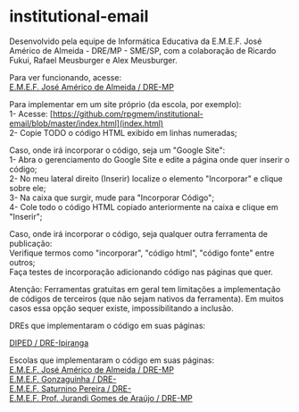# institutional-email

Desenvolvido pela equipe de Informática Educativa da E.M.E.F. José Américo de Almeida - DRE/MP - SME/SP, com a colaboração de Ricardo Fukui, Rafael Meusburger e Alex Meusburger.

Para ver funcionando, acesse:  
[E.M.E.F. José Américo de Almeida / DRE-MP](https://sites.google.com/view/emefjoseamericodealmeida/descubra-seu-e-mail-aluno)

Para implementar em um site próprio (da escola, por exemplo):  
1- Acesse: [https://github.com/rpgmem/institutional-email/blob/master/index.html](index.html)  
2- Copie TODO o código HTML exibido em linhas numeradas;  

Caso, onde irá incorporar o código, seja um "Google Site":  
1- Abra o gerenciamento do Google Site e edite a página onde quer inserir o código;  
2- No meu lateral direito (Inserir) localize o elemento "Incorporar" e clique sobre ele;  
3- Na caixa que surgir, mude para "Incorporar Código";  
4- Cole todo o código HTML copiado anteriormente na caixa e clique em "Inserir";  

Caso, onde irá incorporar o código, seja qualquer outra ferramenta de publicação:  
Verifique termos como "incorporar", "código html", "código fonte" entre outros;  
Faça testes de incorporação adicionando código nas páginas que quer.  

Atenção: Ferramentas gratuitas em geral tem limitações a implementação de códigos de terceiros (que não sejam nativos da ferramenta). Em muitos casos essa opção sequer existe, impossibilitando a inclusão.

DREs que implementaram o código em suas páginas:

[DIPED / DRE-Ipiranga](https://dipedtpaip.wixsite.com/tecnologia/tutoriais/)

Escolas que implementaram o código em suas páginas:  
[E.M.E.F. José Américo de Almeida / DRE-MP](https://sites.google.com/view/emefjoseamericodealmeida/descubra-seu-e-mail-aluno)  
[E.M.E.F. Gonzaguinha / DRE-](https://tgcairo.wixsite.com/emefgonzaguinha/e-mail-google/)  
[E.M.E.F. Saturnino Pereira / DRE-](https://sites.google.com/view/emef-saturnino-pereira/)  
[E.M.E.F. Prof. Jurandi Gomes de Araújo / DRE-MP](https://sites.google.com/view/emefjurandigomes/in%C3%ADcio)
